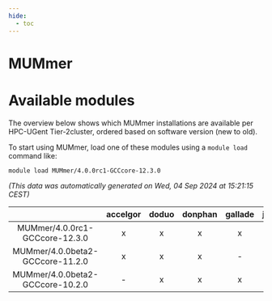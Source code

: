```yaml
---
hide:
  - toc
---
```


MUMmer
======

# Available modules


The overview below shows which MUMmer installations are available per HPC-UGent Tier-2cluster, ordered based on software version (new to old).

To start using MUMmer, load one of these modules using a `module load` command like:

```shell
module load MUMmer/4.0.0rc1-GCCcore-12.3.0
```

*(This data was automatically generated on Wed, 04 Sep 2024 at 15:21:15 CEST)*  

| |accelgor|doduo|donphan|gallade|joltik|shinx|skitty|
| :---: | :---: | :---: | :---: | :---: | :---: | :---: | :---: |
|MUMmer/4.0.0rc1-GCCcore-12.3.0|x|x|x|x|x|x|x|
|MUMmer/4.0.0beta2-GCCcore-11.2.0|x|x|x|-|x|-|x|
|MUMmer/4.0.0beta2-GCCcore-10.2.0|-|x|x|x|x|-|x|
